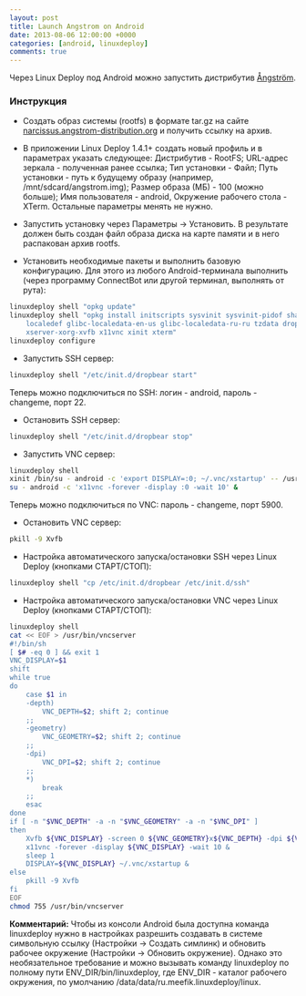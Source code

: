 ```yaml
---
layout: post
title: Launch Angstrom on Android
date: 2013-08-06 12:00:00 +0000
categories: [android, linuxdeploy]
comments: true
---
```


Через Linux Deploy под Android можно запустить дистрибутив <a href="https://en.wikipedia.org/wiki/%C3%85ngstr%C3%B6m_distribution">Ångström</a>.

<!--more-->

### Инструкция

- Создать образ системы (rootfs) в формате tar.gz на сайте [narcissus.angstrom-distribution.org](http://narcissus.angstrom-distribution.org/) и получить ссылку на архив.

- В приложении Linux Deploy 1.4.1+ создать новый профиль и в параметрах указать следующее: Дистрибутив - RootFS; URL-адрес зеркала - полученная ранее ссылка; Тип установки - Файл; Путь установки - путь к будущему образу (например, /mnt/sdcard/angstrom.img); Размер образа (МБ) - 100 (можно больше); Имя пользователя - android, Окружение рабочего стола - XTerm. Остальные параметры менять не нужно.

- Запустить установку через Параметры -> Установить. В результате должен быть создан файл образа диска на карте памяти и в него распакован архив rootfs.

- Установить необходимые пакеты и выполнить базовую конфигурацию. Для этого из любого Android-терминала выполнить (через программу ConnectBot или другой терминал, выполнять от рута):
```sh
linuxdeploy shell "opkg update"
linuxdeploy shell "opkg install initscripts sysvinit sysvinit-pidof shadow bash \
    localedef glibc-localedata-en-us glibc-localedata-ru-ru tzdata dropbear sudo \
    xserver-xorg-xvfb x11vnc xinit xterm"
linuxdeploy configure
```

- Запустить SSH сервер:
```sh
linuxdeploy shell "/etc/init.d/dropbear start"
```
Теперь можно подключиться по SSH: логин - android, пароль - changeme, порт 22.

- Остановить SSH сервер:
```sh
linuxdeploy shell "/etc/init.d/dropbear stop"
```

- Запустить VNC сервер:
```sh
linuxdeploy shell
xinit /bin/su - android -c 'export DISPLAY=:0; ~/.vnc/xstartup' -- /usr/bin/Xvfb :0 -screen 0 800x400x16 -nolisten tcp -ac &
su - android -c 'x11vnc -forever -display :0 -wait 10' &
```
Теперь можно подключиться по VNC: пароль - changeme, порт 5900.

- Остановить VNC сервер:
```sh
pkill -9 Xvfb
```

- Настройка автоматического запуска/остановки SSH через Linux Deploy (кнопками СТАРТ/СТОП):
```sh
linuxdeploy shell "cp /etc/init.d/dropbear /etc/init.d/ssh"
```

- Настройка автоматического запуска/остановки VNC через Linux Deploy (кнопками СТАРТ/СТОП):
```sh
linuxdeploy shell
cat << EOF > /usr/bin/vncserver
#!/bin/sh
[ $# -eq 0 ] && exit 1
VNC_DISPLAY=$1
shift
while true
do
    case $1 in
    -depth)
        VNC_DEPTH=$2; shift 2; continue
    ;;
    -geometry)
        VNC_GEOMETRY=$2; shift 2; continue
    ;;
    -dpi)
        VNC_DPI=$2; shift 2; continue
    ;;
    *)
        break
    ;;
    esac
done
if [ -n "$VNC_DEPTH" -a -n "$VNC_GEOMETRY" -a -n "$VNC_DPI" ]
then
    Xvfb ${VNC_DISPLAY} -screen 0 ${VNC_GEOMETRY}x${VNC_DEPTH} -dpi ${VNC_DPI} -nolisten tcp -ac &
    x11vnc -forever -display ${VNC_DISPLAY} -wait 10 &
    sleep 1
    DISPLAY=${VNC_DISPLAY} ~/.vnc/xstartup &
else
    pkill -9 Xvfb
fi
EOF
chmod 755 /usr/bin/vncserver
```

**Комментарий:** Чтобы из консоли Android была доступна команда linuxdeploy нужно в настройках разрешить создавать в системе символьную ссылку (Настройки -> Создать симлинк) и обновить рабочее окружение (Настройки -> Обновить окружение). Однако это необязательное требование и можно вызывать команду linuxdeploy по полному пути ENV_DIR/bin/linuxdeploy, где ENV_DIR - каталог рабочего окружения, по умолчанию /data/data/ru.meefik.linuxdeploy/linux.

